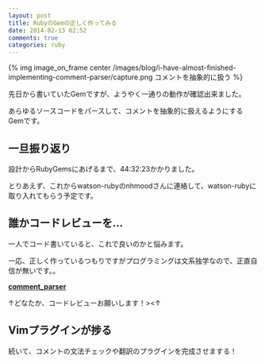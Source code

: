 ```yaml
---
layout: post
title: RubyのGemの正しく作ってみる
date: 2014-02-13 02:52
comments: true
categories: ruby
---
```


{% img image_on_frame center /images/blog/i-have-almost-finished-implementing-comment-parser/capture.png コメントを抽象的に扱う %}

先日から書いていたGemですが、ようやく一通りの動作が確認出来ました。

あらゆるソースコードをパースして、コメントを抽象的に扱えるようにするGemです。

<!-- more -->

## 一旦振り返り

設計からRubyGemsにあげるまで、44:32:23かかりました。

とりあえず、これからwatson-rubyのnhmoodさんに連絡して、watson-rubyに取り入れてもらう予定です。

## 誰かコードレビューを...

一人でコード書いていると、これで良いのかと悩みます。

一応、正しく作っているつもりですがプログラミングは文系独学なので、正直自信が無いです。。

[**comment\_parser**](https://github.com/alpaca-tc/comment_parser)

↑どなたか、コードレビューお願いします！><↑

## Vimプラグインが捗る

続いて、コメントの文法チェックや翻訳のプラグインを完成させまする！
